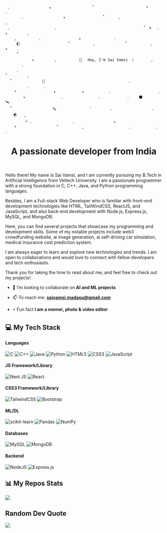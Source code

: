 ```
 .　　　　　　　　　　 ✦ 　　　　   　 　　　˚　　　　　　　　　　　　　　*　　　　　　   .
       . 　　 　　　　　　　 ✦        　　　 　 ‍˚　　　 , ‍ ‍ ‍ 　　　　 　　　　　,　　
 .　　　　　　　　　　　　.　                             　　　　　˚　🌀　 . ✦　　 　 　,
    ,　　　　　　.　　　  　　　　　　✦               ☄️
     🌔    　      　　　　   ˚　　　 　 　,     　　　　　˚　　　 　 　,　　　　☀️　　 .
     ˚　　　 　 　      　   　　　　　　　　　　　 
            ✦ 　   　　,　　　　　  🚀 　Hey, I'm Sai Vamsi　☽　　 　　,　　　 ‍ ‍ ‍ ‍ 　　.
     .　　　　　　　　　　　　 　           　　　　　　　　　　　　　　　　　　　˚　　　 　 ,
  ˚　　　 　 　　　🌌       　    　　　　　　　　　　　　　　　.　　　  　　    　.　　　 .
    * 　　   　　　　　 ✦   　       ✦           .　　 　　 　　 　　　　　.　　　
        ✦ 　　　　　　　　　.　　　　　    　　. 　 　　　　　.　　 🌑 　　　    🛰
  ˚　　　　　　　　　　　🪐　　　　　　　　　ﾟ　　　　　.　　　　　　　　　 　. 　　 　 🌏 ‍  ,
         * .　　　　　 　  　　　.　　　　　　　　　　 ✦ 
    *　　　　　　   　　　˚　　　 　 　,　　　　　　　　　　　　.　　　　　   .　  　　. 
```


<h1 align="center">A passionate developer from India</h1>

<p align="center">
 <a href="#" target="_blank"><img alt="" src="https://img.shields.io/badge/Portfolio-000?logo=vercel&logoColor=yellow&style=for-the-badge" style="vertical-align:center" /></a>
<a href="https://linkedin.com/in/sai-vamsi-madasu" target="_blank"><img alt="" src="https://img.shields.io/badge/LinkedIn-000?logo=linkedin&logoColor=0A66C2&style=for-the-badge" style="vertical-align:center" /></a></p>


Hello there! My name is Sai Vamsi, and I am currently pursuing my B.Tech in Artificial Intelligence from Veltech University. I am a passionate programmer with a strong foundation in C, C++, Java, and Python programming languages.

Besides, I am a Full-stack Web Developer who is familiar with front-end development technologies like HTML, TailWindCSS, ReactJS, and JavaScript, and also back-end development with Node.js, Express.js, MySQL, and MongoDB.

Here, you can find several projects that showcase my programming and development skills. Some of my notable projects include web3 crowdfunding website, ai image generation, ai self-driving car simulation, medical insurance cost prediction system.

I am always eager to learn and explore new technologies and trends. I am open to collaborations and would love to connect with fellow developers and tech enthusiasts.

Thank you for taking the time to read about me, and feel free to check out my projects!


- 👯 I’m looking to collaborate on **AI and ML projects**

- 📫 To reach me: **saivamsi.madasu@gmail.com**

- ⚡ Fun fact **I am a memer, photo & video editor**



<h2 align="left">💻 My Tech Stack</h2>

#### Languages

![C](https://img.shields.io/badge/C-000?logo=C&style=for-the-badge)
![C++](https://img.shields.io/badge/C++-000?logo=C++&style=for-the-badge)
![Java](https://img.shields.io/badge/Java-000?logo=Java&logoColor=white&style=for-the-badge)
![Python](https://img.shields.io/badge/Python-000?logo=Python&style=for-the-badge)
![HTML5](https://img.shields.io/badge/-HTML5-000?style=for-the-badge&logo=html5)
![CSS3](https://img.shields.io/badge/-CSS3-000?style=for-the-badge&logo=css3)
![JavaScript](https://img.shields.io/badge/-JavaScript-000?style=for-the-badge&logo=javascript)

#### JS Framework/Library

![Next JS](https://img.shields.io/badge/-NextJS-000?style=for-the-badge&logo=next.js)
![React](https://img.shields.io/badge/-ReactJS-000?style=for-the-badge&logo=react)

#### CSS3 Framework/Library

![TailwindCSS](https://img.shields.io/badge/-TailwindCSS-000?style=for-the-badge&logo=tailwind-css)
![Bootstrap](https://img.shields.io/badge/-Bootstrap-000?style=for-the-badge&logo=bootstrap)

#### ML/DL

![scikit-learn](https://img.shields.io/badge/scikit--learn-000?style=for-the-badge&logo=scikit-learn) 
![Pandas](https://img.shields.io/badge/pandas-000?style=for-the-badge&logo=pandas)
![NumPy](https://img.shields.io/badge/numpy-000?style=for-the-badge&logo=numpy)

#### Databases

![MySQL](https://img.shields.io/badge/-Mysql-000?style=for-the-badge&logo=Mysql)
![MongoDB](https://img.shields.io/badge/MongoDB-000.svg?logo=mongodb&style=for-the-badge)

#### Backend

![NodeJS](https://img.shields.io/badge/-NodeJS-000?style=for-the-badge&logo=node.js&logoColor=pink)
![Express.js](https://img.shields.io/badge/-ExpressJS-000?style=for-the-badge&logo=express)


<h2 align="left">📊 My Repos Stats</h3>

![](https://github-readme-stats.vercel.app/api/top-langs/?username=sai-vamsi-m&theme=dark&hide_border=false&include_all_commits=false&count_private=false&layout=compact)

 
<h2 align="left">Random Dev Quote</h2>


![](https://quotes-github-readme.vercel.app/api?type=horizontal&theme=radical)
